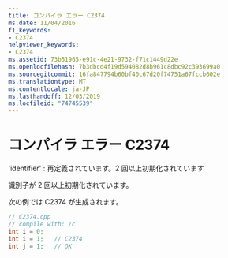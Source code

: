 ```yaml
---
title: コンパイラ エラー C2374
ms.date: 11/04/2016
f1_keywords:
- C2374
helpviewer_keywords:
- C2374
ms.assetid: 73b51965-e91c-4e21-9732-f71c1449d22e
ms.openlocfilehash: 7b3dbcd4f19d594082d8b961c8dbc92c393699a0
ms.sourcegitcommit: 16fa847794b60bf40c67d20f74751a67fccb602e
ms.translationtype: MT
ms.contentlocale: ja-JP
ms.lasthandoff: 12/03/2019
ms.locfileid: "74745539"
---
```

# <a name="compiler-error-c2374"></a>コンパイラ エラー C2374

'identifier' : 再定義されています。2 回以上初期化されています

識別子が 2 回以上初期化されています。

次の例では C2374 が生成されます。

```cpp
// C2374.cpp
// compile with: /c
int i = 0;
int i = 1;   // C2374
int j = 1;   // OK
```
